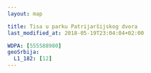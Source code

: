 ```yaml
---
layout: map

title: Tisa u parku Patrijaršijskog dvora
last_modified_at: 2018-05-19T23:04:04+02:00

WDPA: [555588980]
geoSrbija:
  L1_182: [12]
---
```

